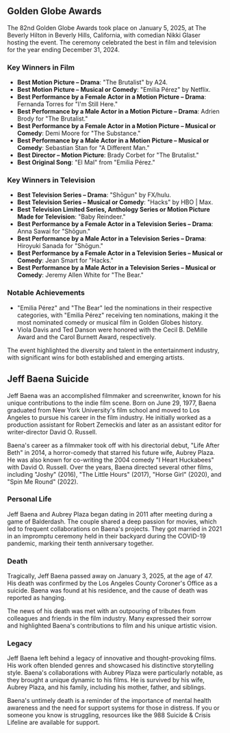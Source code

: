 ## Golden Globe Awards

The 82nd Golden Globe Awards took place on January 5, 2025, at The Beverly Hilton in Beverly Hills,
California, with comedian Nikki Glaser hosting the event. The ceremony celebrated the best in film
and television for the year ending December 31, 2024.

### Key Winners in Film

- **Best Motion Picture – Drama**: "The Brutalist" by A24.
- **Best Motion Picture – Musical or Comedy**: "Emilia Pérez" by Netflix.
- **Best Performance by a Female Actor in a Motion Picture – Drama**: Fernanda Torres for "I'm Still
  Here."
- **Best Performance by a Male Actor in a Motion Picture – Drama**: Adrien Brody for "The
  Brutalist."
- **Best Performance by a Female Actor in a Motion Picture – Musical or Comedy**: Demi Moore for
  "The Substance."
- **Best Performance by a Male Actor in a Motion Picture – Musical or Comedy**: Sebastian Stan for
  "A Different Man."
- **Best Director – Motion Picture**: Brady Corbet for "The Brutalist."
- **Best Original Song**: "El Mal" from "Emilia Pérez."

### Key Winners in Television

- **Best Television Series – Drama**: "Shōgun" by FX/hulu.
- **Best Television Series – Musical or Comedy**: "Hacks" by HBO | Max.
- **Best Television Limited Series, Anthology Series or Motion Picture Made for Television**: "Baby
  Reindeer."
- **Best Performance by a Female Actor in a Television Series – Drama**: Anna Sawai for "Shōgun."
- **Best Performance by a Male Actor in a Television Series – Drama**: Hiroyuki Sanada for "Shōgun."
- **Best Performance by a Female Actor in a Television Series – Musical or Comedy**: Jean Smart for
  "Hacks."
- **Best Performance by a Male Actor in a Television Series – Musical or Comedy**: Jeremy Allen
  White for "The Bear."

### Notable Achievements

- "Emilia Pérez" and "The Bear" led the nominations in their respective categories, with "Emilia
  Pérez" receiving ten nominations, making it the most nominated comedy or musical film in Golden
  Globes history.
- Viola Davis and Ted Danson were honored with the Cecil B. DeMille Award and the Carol Burnett
  Award, respectively.

The event highlighted the diversity and talent in the entertainment industry, with significant wins
for both established and emerging artists.

## Jeff Baena Suicide

Jeff Baena was an accomplished filmmaker and screenwriter, known for his unique contributions to the
indie film scene. Born on June 29, 1977, Baena graduated from New York University's film school and
moved to Los Angeles to pursue his career in the film industry. He initially worked as a production
assistant for Robert Zemeckis and later as an assistant editor for writer-director David O. Russell.

Baena's career as a filmmaker took off with his directorial debut, "Life After Beth" in 2014, a
horror-comedy that starred his future wife, Aubrey Plaza. He was also known for co-writing the 2004
comedy "I Heart Huckabees" with David O. Russell. Over the years, Baena directed several other
films, including "Joshy" (2016), "The Little Hours" (2017), "Horse Girl" (2020), and "Spin Me Round"
(2022).

### Personal Life

Jeff Baena and Aubrey Plaza began dating in 2011 after meeting during a game of Balderdash. The
couple shared a deep passion for movies, which led to frequent collaborations on Baena's projects.
They got married in 2021 in an impromptu ceremony held in their backyard during the COVID-19
pandemic, marking their tenth anniversary together.

### Death

Tragically, Jeff Baena passed away on January 3, 2025, at the age of 47. His death was confirmed by
the Los Angeles County Coroner's Office as a suicide. Baena was found at his residence, and the
cause of death was reported as hanging.

The news of his death was met with an outpouring of tributes from colleagues and friends in the film
industry. Many expressed their sorrow and highlighted Baena's contributions to film and his unique
artistic vision.

### Legacy

Jeff Baena left behind a legacy of innovative and thought-provoking films. His work often blended
genres and showcased his distinctive storytelling style. Baena's collaborations with Aubrey Plaza
were particularly notable, as they brought a unique dynamic to his films. He is survived by his
wife, Aubrey Plaza, and his family, including his mother, father, and siblings.

Baena's untimely death is a reminder of the importance of mental health awareness and the need for
support systems for those in distress. If you or someone you know is struggling, resources like the
988 Suicide & Crisis Lifeline are available for support.

